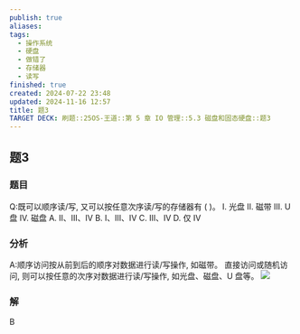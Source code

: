 ```yaml
---
publish: true
aliases: 
tags:
  - 操作系统
  - 硬盘
  - 做错了
  - 存储器
  - 读写
finished: true
created: 2024-07-22 23:48
updated: 2024-11-16 12:57
title: 题3
TARGET DECK: 刷题::25OS-王道::第 5 章 IO 管理::5.3 磁盘和固态硬盘::题3
---
```


## 题3
### 题目
Q:既可以顺序读/写, 又可以按任意次序读/写的存储器有 ( )。
I. 光盘 II. 磁带 III. U 盘 IV. 磁盘
A. II、III、IV B. I、III、IV C. III、IV D. 仅 IV
### 分析
A:顺序访问按从前到后的顺序对数据进行读/写操作, 如磁带。
直接访问或随机访问, 则可以按任意的次序对数据进行读/写操作, 如光盘、磁盘、U 盘等。
![](https://img.hwenyi.live/202408112033199.webp)
### 解
B
<!--ID: 1723725255906-->
